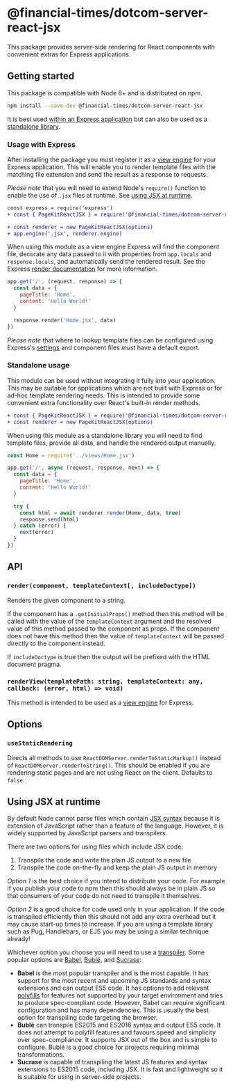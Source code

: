 # @financial-times/dotcom-server-react-jsx

This package provides server-side rendering for React components with convenient extras for Express applications.


## Getting started

This package is compatible with Node 8+ and is distributed on npm.

```sh
npm install --save-dev @financial-times/dotcom-server-react-jsx
```

It is best used [within an Express application](#usage-with-express) but can also be used as a [standalone library](#standalone-usage).

### Usage with Express

After installing the package you must register it as a [view engine] for your Express application. This will enable you to render template files with the matching file extension and send the result as a response to requests.

_Please note_ that you will need to extend Node's `require()` function to enable the use of `.jsx` files at runtime. See [using JSX at runtime](#using-jsx-at-runtime).

```diff
const express = require('express')
+ const { PageKitReactJSX } = require('@financial-times/dotcom-server-react-jsx')

+ const renderer = new PageKitReactJSX(options)
+ app.engine('.jsx', renderer.engine)
```

When using this module as a view engine Express will find the component file, decorate any data passed to it with properties from `app.locals` and `response.locals`, and automatically send the rendered result. See the Express [render documentation] for more information.

```js
app.get('/', (request, response) => {
  const data = {
    pageTitle: 'Home',
    content: 'Hello World!'
  }

  response.render('Home.jsx', data)
})
```

_Please note_ that where to lookup template files can be configured using Express's [settings] and component files _must_ have a default export.

[view engine]: https://expressjs.com/en/guide/using-template-engines.html
[render documentation]: https://expressjs.com/en/4x/api.html#res.render
[settings]: https://expressjs.com/en/api.html#app.settings.table

### Standalone usage

This module can be used without integrating it fully into your application. This may be suitable for applications which are not built with Express or for ad-hoc template rendering needs. This is intended to provide some convenient extra functionality over React's built-in render methods.

```diff
+ const { PageKitReactJSX } = require('@financial-times/dotcom-server-react-jsx')
+ const renderer = new PageKitReactJSX(options)
```

When using this module as a standalone library you will need to find template files, provide all data, and handle the rendered output manually.

```js
const Home = require('../views/Home.jsx')

app.get('/', async (request, response, next) => {
  const data = {
    pageTitle: 'Home',
    content: 'Hello World!'
  }

  try {
    const html = await renderer.render(Home, data, true)
    response.send(html)
  } catch (error) {
    next(error)
  }
})
```


## API

### `render(component, templateContext[, includeDoctype])`

Renders the given component to a string.

If the component has a `.getInitialProps()` method then this method will be called with the value of the `templateContext` argument and the resolved value of this method passed to the component as props. If the component does not have this method then the value of `templateContext` will be passed directly to the component instead.

If `includeDoctype` is true then the output will be prefixed with the HTML document pragma.

### `renderView(templatePath: string, templateContext: any, callback: (error, html) => void)`

This method is intended to be used as a [view engine] for Express.


## Options

### `useStaticRendering`

Directs all methods to use `ReactDOMServer.renderToStaticMarkup()` instead of `ReactDOMServer.renderToString()`. This should be enabled if you are rendering static pages and are not using React on the client. Defaults to `false`.


## Using JSX at runtime

By default Node cannot parse files which contain [JSX syntax] because it is extension of JavaScript rather than a feature of the language. However, it is widely supported by JavaScript parsers and transpilers.

There are two options for using files which include JSX code:

1. Transpile the code and write the plain JS output to a new file
2. Transpile the code on-the-fly and keep the plain JS output in memory

_Option 1_ is the best choice if you intend to distribute your code. For example if you publish your code to npm then this should always be in plain JS so that consumers of your code do not need to transpile it themselves.

_Option 2_ is a good choice for code used only in your application. If the code is transpiled efficiently then this should not add any extra overhead but it may cause start-up times to increase. If you are using a template library such as Pug, Handlebars, or EJS you may be using a similar technique already!

Whichever option you choose you will need to use a [transpiler]. Some popular options are [Babel], [Bublé], and [Sucrase]:

- **Babel** is the most popular transpiler and is the most capable. It has support for the most recent and upcoming JS standards and syntax extensions and can output ES5 code. It has options to add relevant [polyfills] for features not supported by your target environment and tries to produce spec-compliant code. However, Babel can require significant configuration and has many dependencies. This is usually the best option for transpiling code targeting the browser.
- **Bublé** can transpile ES2015 and ES2016 syntax and output ES5 code. It does not attempt to polyfill features and favours speed and simplicity over spec-compliance. It supports JSX out of the box and is simple to configure. Bublé is a good choice for projects requiring minimal transformations.
- **Sucrase** is capable of transpiling the latest JS features and syntax extensions to ES2015 code, including JSX. It is fast and lightweight so it is suitable for using in server-side projects.

[JSX syntax]: https://jasonformat.com/wtf-is-jsx/
[transpiler]: https://en.wikipedia.org/wiki/Source-to-source_compiler
[Babel]: https://babeljs.io/
[Bublé]: https://github.com/Rich-Harris/buble
[Sucrase]: https://github.com/alangpierce/sucrase
[Polyfills]: https://remysharp.com/2010/10/08/what-is-a-polyfill
